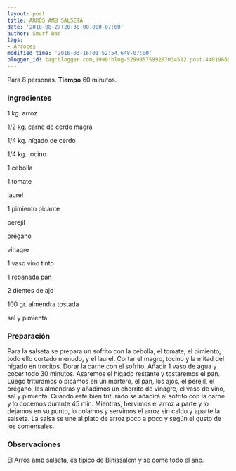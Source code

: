 ```yaml
---
layout: post
title: ARRÓS AMB SALSETA
date: '2010-08-27T20:30:00.000-07:00'
author: Smurf Dad
tags:
- Arroces
modified_time: '2016-03-16T01:52:54.648-07:00'
blogger_id: tag:blogger.com,1999:blog-5299957599287034512.post-4401966517676716392
---
```


Para 8 personas.
<b>Tiempo</b> 60 minutos.

<h3>Ingredientes</h3>

1 kg. arroz

1/2 kg. carne de cerdo magra

1/4 kg. hígado de cerdo

1/4 kg. tocino

1 cebolla

1 tomate

laurel

1 pimiento picante

perejil

orégano

vinagre

1 vaso vino tinto

1 rebanada pan

2 dientes de ajo

100 gr. almendra tostada

sal y pimienta

<h3>Preparación</h3>

Para la salseta se prepara un sofrito con la cebolla, el tomate, el pimiento, todo ello cortado menudo, y el laurel. Cortar el magro, tocino y la mitad del hígado en trocitos. Dorar la carne con el sofrito. Añadir 1 vaso de agua y cocer todo 30 minutos. Asaremos el hígado restante y tostaremos el pan. Luego trituramos o picamos en un mortero, el pan, los ajos, el perejil, el orégano, las almendras y añadimos un chorrito de vinagre, el vaso de vino, sal y pimienta. Cuando esté bien triturado se añadirá al sofrito con la carne y lo cocemos durante 45 min. Mientras, hervimos el arroz a parte y lo dejamos en su punto, lo colamos y servimos el arroz sin caldo y aparte la salseta. La salsa se une al plato de arroz poco a poco y según el gusto de los comensales.

<h3>Observaciones</h3>

El Arrós amb salseta, es típico de Binissalem y se come todo el año.


